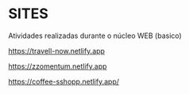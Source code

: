 # SITES
Atividades realizadas durante o núcleo WEB (basico)

https://travell-now.netlify.app

https://zzomentum.netlify.app

https://coffee-sshopp.netlify.app/

